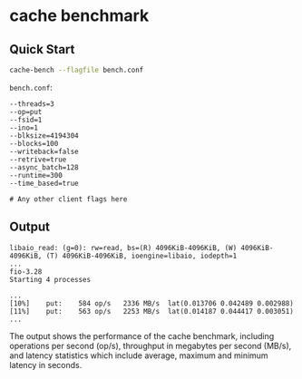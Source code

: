 cache benchmark
===

Quick Start
---

```bash
cache-bench --flagfile bench.conf
```

`bench.conf`:

```
--threads=3
--op=put
--fsid=1
--ino=1
--blksize=4194304
--blocks=100
--writeback=false
--retrive=true
--async_batch=128
--runtime=300
--time_based=true

# Any other client flags here
```

Output
---

```
libaio_read: (g=0): rw=read, bs=(R) 4096KiB-4096KiB, (W) 4096KiB-4096KiB, (T) 4096KiB-4096KiB, ioengine=libaio, iodepth=1
...
fio-3.28
Starting 4 processes

...
[10%]    put:    584 op/s   2336 MB/s  lat(0.013706 0.042489 0.002988)
[11%]    put:    563 op/s   2253 MB/s  lat(0.014187 0.044417 0.003051)
...
```

The output shows the performance of the cache benchmark, including operations per second (op/s), throughput in megabytes per second (MB/s), and latency statistics which include average, maximum and minimum latency in seconds.
